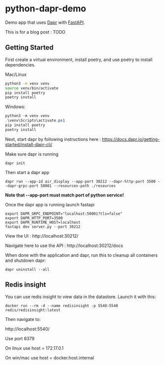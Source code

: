 # python-dapr-demo

Demo app that uses [Dapr](https://dapr.io/) with [FastAPI](https://fastapi.tiangolo.com/).

This is for a blog post : TODO

## Getting Started

First create a virtual environment, install poetry, and use poetry to install dependencies.

Mac/Linux

```sh
python3 -m venv venv
source venv/bin/activate
pip install poetry
poetry install
```

Windows: 

```powershell
python3 -m venv venv
.\venv\Scripts\activate.ps1
pip install poetry
poetry install
```

Next, start dapr by following instructions here : https://docs.dapr.io/getting-started/install-dapr-cli/

Make sure dapr is running

```
dapr init
```

Then start a dapr app

```
dapr run --app-id air_display --app-port 30212 --dapr-http-port 3500 --dapr-grpc-port 50001 --resources-path ./resources
```

**Note that --app-port must match port of python service!**

Once the dapr app is running launch fastapi

```
export DAPR_GRPC_ENDPOINT="localhost:50001?tls=false"
export DAPR_HTTP_PORT=3500
export DAPR_RUNTIME_HOST=localhost
fastapi dev server.py --port 30212
```

View the UI : http://localhost:30212/

Navigate here to use the API : http://localhost:30212/docs

When done with the application and dapr, run this to cleanup all containers and shutdown dapr:

```
dapr uninstall --all
```

## Redis insight

You can use redis insight to view data in the datastore.  Launch it with this:

```
docker run --rm -d --name redisinsight -p 5540:5540 redis/redisinsight:latest
```

Then navigate to:

http://localhost:5540/

Use port 6379

On linux use host = 172.17.0.1

On win/mac use host = docker.host.internal
